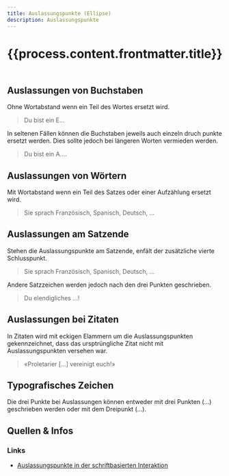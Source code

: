 ```yaml
---
title: Auslassungspunkte (Ellipse)
description: Auslassungspunkte
---
```



<header>

# {{process.content.frontmatter.title}}

</header>

## Auslassungen von Buchstaben 

Ohne Wortabstand wenn ein Teil des Wortes ersetzt wird.

> Du bist ein E…


In seltenen Fällen können die Buchstaben jeweils auch einzeln druch punkte ersetzt werden. Dies sollte jedoch bei längeren Worten vermieden werden.

> Du bist ein A....



## Auslassungen von Wörtern 

Mit Wortabstand wenn ein Teil des Satzes oder einer Aufzählung ersetzt wird.

> Sie sprach Französisch, Spanisch, Deutsch,&nbsp;…

## Auslassungen am Satzende 
Stehen die Auslassungspunkte am Satzende, enfält der zusätzliche vierte Schlusspunkt.

> Sie sprach Französisch, Spanisch, Deutsch,&nbsp;…

Andere Satzzeichen werden jedoch nach den drei Punkten geschrieben.

> Du elendigliches …!


## Auslassungen bei Zitaten
In Zitaten wird mit eckigen Elammern um die Auslassungspunkten gekennzeichnet, dass das ursptrüngliche Zitat nicht mit Auslassungspunkten versehen war.

> «Proletarier […] vereinigt euch!»

 

## Typografisches Zeichen

Die drei Punkte bei Auslassungen können entweder mit drei Punkten (...) geschrieben werden oder mit dem Dreipunkt (…). 

## Quellen & Infos

<div class="box">

### Links
* [Auslassungspunkte in der schriftbasierten Interaktion](https://www.researchgate.net/publication/340326360_Auslassungspunkte_in_der_schriftbasierten_Interaktion)

</div>



